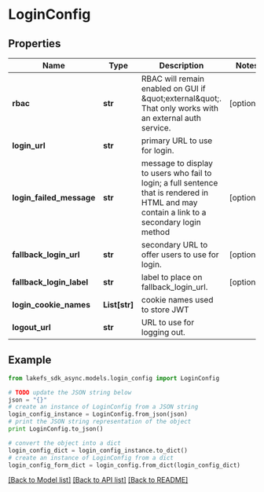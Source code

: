 # LoginConfig


## Properties

Name | Type | Description | Notes
------------ | ------------- | ------------- | -------------
**rbac** | **str** | RBAC will remain enabled on GUI if \&quot;external\&quot;.  That only works with an external auth service.  | [optional] 
**login_url** | **str** | primary URL to use for login. | 
**login_failed_message** | **str** | message to display to users who fail to login; a full sentence that is rendered in HTML and may contain a link to a secondary login method  | [optional] 
**fallback_login_url** | **str** | secondary URL to offer users to use for login. | [optional] 
**fallback_login_label** | **str** | label to place on fallback_login_url. | [optional] 
**login_cookie_names** | **List[str]** | cookie names used to store JWT | 
**logout_url** | **str** | URL to use for logging out. | 

## Example

```python
from lakefs_sdk_async.models.login_config import LoginConfig

# TODO update the JSON string below
json = "{}"
# create an instance of LoginConfig from a JSON string
login_config_instance = LoginConfig.from_json(json)
# print the JSON string representation of the object
print LoginConfig.to_json()

# convert the object into a dict
login_config_dict = login_config_instance.to_dict()
# create an instance of LoginConfig from a dict
login_config_form_dict = login_config.from_dict(login_config_dict)
```
[[Back to Model list]](../README.md#documentation-for-models) [[Back to API list]](../README.md#documentation-for-api-endpoints) [[Back to README]](../README.md)


